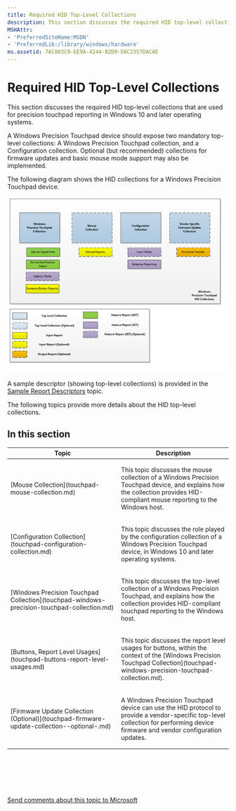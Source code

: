 ```yaml
---
title: Required HID Top-Level Collections
description: This section discusses the required HID top-level collections that are used for precision touchpad reporting in Windows 10 and later operating systems.
MSHAttr:
- 'PreferredSiteName:MSDN'
- 'PreferredLib:/library/windows/hardware'
ms.assetid: 7AC803C9-EE9A-4244-82D9-D6C2357DACAE
---
```


# Required HID Top-Level Collections


This section discusses the required HID top-level collections that are used for precision touchpad reporting in Windows 10 and later operating systems.

A Windows Precision Touchpad device should expose two mandatory top-level collections: A Windows Precision Touchpad collection, and a Configuration collection. Optional (but recommended) collections for firmware updates and basic mouse mode support may also be implemented.

The following diagram shows the HID collections for a Windows Precision Touchpad device.

![diagram showing the hid collections for a windows precision touchpad device. image shows support for a vendor-specific firmware update collection.](images/precision-img-hidcolls.png)

A sample descriptor (showing top-level collections) is provided in the [Sample Report Descriptors](touchpad-sample-report-descriptors.md) topic.

The following topics provide more details about the HID top-level collections.

## In this section


<table>
<colgroup>
<col width="50%" />
<col width="50%" />
</colgroup>
<thead>
<tr class="header">
<th>Topic</th>
<th>Description</th>
</tr>
</thead>
<tbody>
<tr class="odd">
<td><p>[Mouse Collection](touchpad-mouse-collection.md)</p></td>
<td><p>This topic discusses the mouse collection of a Windows Precision Touchpad device, and explains how the collection provides HID-compliant mouse reporting to the Windows host.</p></td>
</tr>
<tr class="even">
<td><p>[Configuration Collection](touchpad-configuration-collection.md)</p></td>
<td><p>This topic discusses the role played by the configuration collection of a Windows Precision Touchpad device, in Windows 10 and later operating systems.</p></td>
</tr>
<tr class="odd">
<td><p>[Windows Precision Touchpad Collection](touchpad-windows-precision-touchpad-collection.md)</p></td>
<td><p>This topic discusses the top-level collection of a Windows Precision Touchpad, and explains how the collection provides HID-compliant touchpad reporting to the Windows host.</p></td>
</tr>
<tr class="even">
<td><p>[Buttons, Report Level Usages](touchpad-buttons-report-level-usages.md)</p></td>
<td><p>This topic discusses the report level usages for buttons, within the context of the [Windows Precision Touchpad Collection](touchpad-windows-precision-touchpad-collection.md).</p></td>
</tr>
<tr class="odd">
<td><p>[Firmware Update Collection (Optional)](touchpad-firmware-update-collection--optional-.md)</p></td>
<td><p>A Windows Precision Touchpad device can use the HID protocol to provide a vendor-specific top-level collection for performing device firmware and vendor configuration updates.</p></td>
</tr>
</tbody>
</table>

 

 

 

[Send comments about this topic to Microsoft](mailto:wsddocfb@microsoft.com?subject=Documentation%20feedback%20%5Bp_WEG_Hardware\p_weg_hardware%5D:%20Required%20HID%20Top-Level%20Collections%20%20RELEASE:%20%285/9/2016%29&body=%0A%0APRIVACY%20STATEMENT%0A%0AWe%20use%20your%20feedback%20to%20improve%20the%20documentation.%20We%20don't%20use%20your%20email%20address%20for%20any%20other%20purpose,%20and%20we'll%20remove%20your%20email%20address%20from%20our%20system%20after%20the%20issue%20that%20you're%20reporting%20is%20fixed.%20While%20we're%20working%20to%20fix%20this%20issue,%20we%20might%20send%20you%20an%20email%20message%20to%20ask%20for%20more%20info.%20Later,%20we%20might%20also%20send%20you%20an%20email%20message%20to%20let%20you%20know%20that%20we've%20addressed%20your%20feedback.%0A%0AFor%20more%20info%20about%20Microsoft's%20privacy%20policy,%20see%20http://privacy.microsoft.com/default.aspx. "Send comments about this topic to Microsoft")




